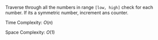 Traverse through all the numbers in range `[low, high]` check for each number. If its a symmetric number, increment ans counter.

Time Complexity: $O(n)$

Space Complexity: $O(1)$
